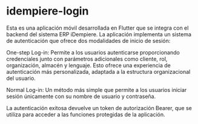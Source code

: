 # idempiere-login
Esta es una aplicación móvil desarrollada en Flutter que se integra con el backend del sistema ERP iDempiere. La aplicación implementa un sistema de autenticación que ofrece dos modalidades de inicio de sesión:

   One-step Log-in: Permite a los usuarios autenticarse proporcionando credenciales junto con parámetros adicionales como cliente, rol, organización, almacén y lenguaje. Esto ofrece una experiencia de autenticación más personalizada, adaptada a la estructura organizacional del usuario.

   Normal Log-in: Un método más simple que permite a los usuarios iniciar sesión únicamente con su nombre de usuario y contraseña.

La autenticación exitosa devuelve un token de autorización Bearer, que se utiliza para acceder a las funciones protegidas de la aplicación.

